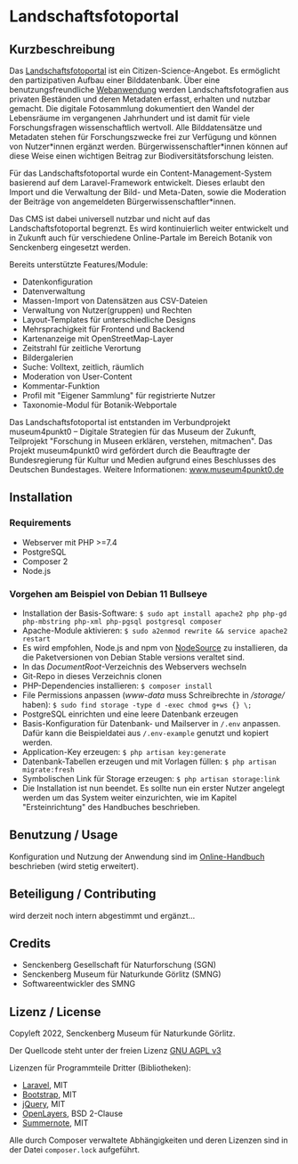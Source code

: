 # Landschaftsfotoportal

## Kurzbeschreibung

Das [Landschaftsfotoportal](https://www.senckenberg.de/de/engagement/buergerwissenschaften/erhalten-erschliessen-nutzbar-machen/) ist ein Citizen-Science-Angebot. Es ermöglicht den partizipativen Aufbau einer Bilddatenbank. Über eine benutzungsfreundliche [Webanwendung](https://landschaftsfotoportal.senckenberg.de/) werden Landschaftsfotografien aus privaten Beständen und deren Metadaten erfasst, erhalten und nutzbar gemacht. Die digitale Fotosammlung dokumentiert den Wandel der Lebensräume im vergangenen Jahrhundert und ist damit für viele Forschungsfragen wissenschaftlich wertvoll. Alle Bilddatensätze und Metadaten stehen für Forschungszwecke frei zur Verfügung und können von Nutzer\*innen ergänzt werden. Bürgerwissenschaftler\*innen können auf diese Weise einen wichtigen Beitrag zur Biodiversitätsforschung leisten.

Für das Landschaftsfotoportal wurde ein Content-Management-System basierend auf dem Laravel-Framework entwickelt. Dieses erlaubt den Import und die Verwaltung der Bild- und Meta-Daten, sowie die Moderation der Beiträge von angemeldeten Bürgerwissenschaftler\*innen.

Das CMS ist dabei universell nutzbar und nicht auf das Landschaftsfotoportal begrenzt. Es wird kontinuierlich weiter entwickelt und in Zukunft auch für verschiedene Online-Partale im Bereich Botanik von Senckenberg eingesetzt werden.

Bereits unterstützte Features/Module:
* Datenkonfiguration
* Datenverwaltung
* Massen-Import von Datensätzen aus CSV-Dateien
* Verwaltung von Nutzer(gruppen) und Rechten
* Layout-Templates für unterschiedliche Designs
* Mehrsprachigkeit für Frontend und Backend
* Kartenanzeige mit OpenStreetMap-Layer
* Zeitstrahl für zeitliche Verortung
* Bildergalerien
* Suche: Volltext, zeitlich, räumlich
* Moderation von User-Content
* Kommentar-Funktion
* Profil mit "Eigener Sammlung" für registrierte Nutzer
* Taxonomie-Modul für Botanik-Webportale

Das Landschaftsfotoportal ist entstanden im Verbundprojekt museum4punkt0 – Digitale Strategien für das Museum der Zukunft, Teilprojekt "Forschung in Museen erklären, verstehen, mitmachen".
Das Projekt museum4punkt0 wird gefördert durch die Beauftragte der Bundesregierung für Kultur und Medien aufgrund eines Beschlusses des Deutschen Bundestages.
Weitere Informationen: www.museum4punkt0.de

## Installation

### Requirements
* Webserver mit PHP >=7.4
* PostgreSQL
* Composer 2
* Node.js

### Vorgehen am Beispiel von Debian 11 Bullseye
* Installation der Basis-Software:
`$ sudo apt install apache2 php php-gd php-mbstring php-xml php-pgsql postgresql composer`
* Apache-Module aktivieren:
`$ sudo a2enmod rewrite && service apache2 restart`
* Es wird empfohlen, Node.js and npm von [NodeSource](https://github.com/nodesource/distributions#debmanual) zu installieren, da die Paketversionen von Debian Stable versions veraltet sind.
* In das *DocumentRoot*-Verzeichnis des Webservers wechseln
* Git-Repo in dieses Verzeichnis clonen
* PHP-Dependencies installieren:
`$ composer install`
* File Permissions anpassen (*www-data* muss Schreibrechte in */storage/*  haben):
`$ sudo find storage -type d -exec chmod g+ws {} \;`
* PostgreSQL einrichten und eine leere Datenbank erzeugen
* Basis-Konfiguration für Datenbank- und Mailserver in `/.env` anpassen. Dafür kann die Beispieldatei aus `/.env-example` genutzt und kopiert werden.
* Application-Key erzeugen:
`$ php artisan key:generate`
* Datenbank-Tabellen erzeugen und mit Vorlagen füllen:
`$ php artisan migrate:fresh`
* Symbolischen Link für Storage erzeugen:
`$ php artisan storage:link`
* Die Installation ist nun beendet. Es sollte nun ein erster Nutzer angelegt werden um das System weiter einzurichten, wie im Kapitel "Ersteinrichtung" des Handbuches beschrieben.

## Benutzung / Usage

Konfiguration und Nutzung der Anwendung sind im [Online-Handbuch](https://landschaftsfotoportal.senckenberg.de/handbuch/) beschrieben (wird stetig erweitert).

## Beteiligung / Contributing

wird derzeit noch intern abgestimmt und ergänzt...

## Credits

* Senckenberg Gesellschaft für Naturforschung (SGN)
* Senckenberg Museum für Naturkunde Görlitz (SMNG)
* Softwareentwickler des SMNG

## Lizenz / License

Copyleft 2022, Senckenberg Museum für Naturkunde Görlitz.

Der Quellcode steht unter der freien Lizenz [GNU AGPL v3](https://www.gnu.org/licenses/agpl-3.0)

Lizenzen für Programmteile Dritter (Bibliotheken):
* [Laravel](https://laravel.com/), MIT
* [Bootstrap](https://getbootstrap.com/), MIT
* [jQuery](https://jquery.com/), MIT
* [OpenLayers](https://openlayers.org/), BSD 2-Clause
* [Summernote](https://summernote.org/), MIT

Alle durch Composer verwaltete Abhängigkeiten und deren Lizenzen sind in der Datei ```composer.lock``` aufgeführt.
